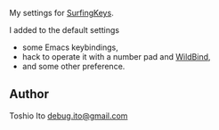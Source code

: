 My settings for [SurfingKeys](https://github.com/brookhong/Surfingkeys).

I added to the default settings

- some Emacs keybindings,
- hack to operate it with a number pad and [WildBind](https://github.com/debug-ito/wild-bind),
- and some other preference.

## Author

Toshio Ito <debug.ito@gmail.com>



